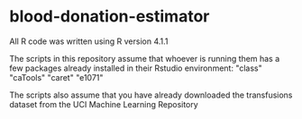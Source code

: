 # blood-donation-estimator
All R code was written using R version 4.1.1

The scripts in this repository assume that whoever is running them
has a few packages already installed in their Rstudio environment:
"class"
"caTools"
"caret"
"e1071"

The scripts also assume that you have already downloaded the transfusions dataset
from the UCI Machine Learning Repository
